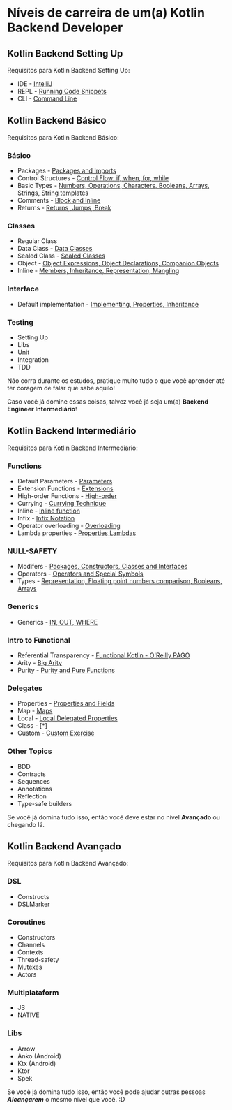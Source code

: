 # Níveis de carreira de um(a) Kotlin Backend Developer

## Kotlin Backend Setting Up

Requisitos para Kotlin Backend Setting Up:

* IDE - [IntelliJ](https://www.jetbrains.com/idea/)
* REPL - [Running Code Snippets](https://kotlinlang.org/docs/tutorials/quick-run.html)
* CLI - [Command Line](https://kotlinlang.org/docs/tutorials/command-line.html)

## Kotlin Backend Básico

Requisitos para Kotlin Backend Básico:

### Básico

* Packages - [Packages and Imports](https://kotlinlang.org/docs/reference/packages.html)
* Control Structures - [Control Flow: if, when, for, while](https://kotlinlang.org/docs/reference/control-flow.html)
* Basic Types - [Numbers, Operations, Characters, Booleans, Arrays, Strings, String templates](https://kotlinlang.org/docs/reference/basic-types.html)
* Comments - [Block and Inline](https://kotlinlang.org/docs/reference/basic-types.html)
* Returns - [Returns, Jumps, Break](https://kotlinlang.org/docs/reference/basic-types.html)

### Classes

* Regular Class
* Data Class - [Data Classes](https://kotlinlang.org/docs/reference/data-classes.html#data-classes)
* Sealed Class - [Sealed Classes](https://kotlinlang.org/docs/reference/sealed-classes.html#sealed-classes)
* Object - [Object Expressions, Object Declarations, Companion Objects](https://kotlinlang.org/docs/reference/object-declarations.html)
* Inline - [Members, Inheritance, Representation, Mangling](https://kotlinlang.org/docs/reference/inline-classes.html)

### Interface

* Default implementation - [Implementing, Properties, Inheritance](https://kotlinlang.org/docs/reference/interfaces.html)

### Testing

* Setting Up
* Libs
* Unit
* Integration
* TDD

Não corra durante os estudos, pratique muito tudo o que você aprender até ter coragem de falar que sabe aquilo!

Caso você já domine essas coisas, talvez você já seja um(a) **Backend Engineer Intermediário**!

## Kotlin Backend Intermediário

Requisitos para Kotlin Backend Intermediário:

### Functions

* Default Parameters - [Parameters](https://kotlinlang.org/docs/reference/functions.html#parameters)
* Extension Functions - [Extensions](https://kotlinlang.org/docs/reference/extensions.html#extension-functions)
* High-order Functions - [High-order](https://kotlinlang.org/docs/reference/lambdas.html#higher-order-functions)
* Currying - [Currying Technique](https://en.proft.me/2018/08/12/currying-function-kotlin/)
* Inline - [Inline function](https://kotlinlang.org/docs/reference/inline-functions.html#inline-functions)
* Infix - [Infix Notation](https://kotlinlang.org/docs/reference/functions.html#infix-notation)
* Operator overloading - [Overloading](https://kotlinlang.org/docs/reference/operator-overloading.html#operator-overloading)
* Lambda properties - [Properties Lambdas](https://kotlinlang.org/docs/reference/lambdas.html#lambda-expressions-and-anonymous-functions)

### NULL-SAFETY

* Modifers - [Packages, Constructors, Classes and Interfaces](https://kotlinlang.org/docs/reference/visibility-modifiers.html#visibility-modifiers)
* Operators - [Operators and Special Symbols](https://kotlinlang.org/docs/reference/keyword-reference.html#operators-and-special-symbols)
* Types - [Representation, Floating point numbers comparison, Booleans, Arrays](https://kotlinlang.org/docs/reference/basic-types.html#representation)

### Generics

* Generics - [IN, OUT, WHERE](https://kotlinlang.org/docs/reference/generics.html#generics)

### Intro to Functional

* Referential Transparency - [Functional Kotlin - O'Reilly PAGO](https://www.google.com/url?sa=t&rct=j&q=&esrc=s&source=web&cd=22&cad=rja&uact=8&ved=2ahUKEwi_u8PlooHlAhVgGbkGHSjXBcEQFjAVegQICRAB&url=https%3A%2F%2Fwww.oreilly.com%2Flibrary%2Fview%2Ffunctional-kotlin%2F9781788476485%2Fdcf49fd5-d7ca-465d-b770-b384f7b8b702.xhtml&usg=AOvVaw3UHddWMu99-tBq5YbEwJds)
* Arity - [Big Arity](https://kotlinlang.org/docs/reference/whatsnew13.html#functions-with-big-arity)
* Purity - [Purity and Pure Functions](https://jorgecastillo.dev/kotlin-purity-and-function-memoization)

### Delegates

* Properties - [Properties and Fields](https://jorgecastillo.dev/kotlin-purity-and-function-memoization)
* Map - [Maps](https://kotlinlang.org/docs/reference/delegated-properties.html#storing-properties-in-a-map)
* Local - [Local Delegated Properties](https://kotlinlang.org/docs/reference/delegated-properties.html#local-delegated-properties-since-11)
* Class - [*]
* Custom - [Custom Exercise](https://try.kotlinlang.org/#/Examples/Delegated%20properties/Custom%20delegate/Custom%20delegate.kt)

### Other Topics 

* BDD
* Contracts
* Sequences 
* Annotations
* Reflection
* Type-safe builders

Se você já domina tudo isso, então você deve estar no nível **Avançado** ou chegando lá.

## Kotlin Backend Avançado

Requisitos para Kotlin Backend Avançado:

### DSL

* Constructs
* DSLMarker

### Coroutines

* Constructors
* Channels
* Contexts
* Thread-safety
* Mutexes
* Actors

### Multiplataform

* JS
* NATIVE

### Libs

* Arrow
* Anko (Android)
* Ktx (Android)
* Ktor
* Spek

Se você já domina tudo isso, então você pode ajudar outras pessoas ***Alcançarem*** o mesmo nível que você. :D
